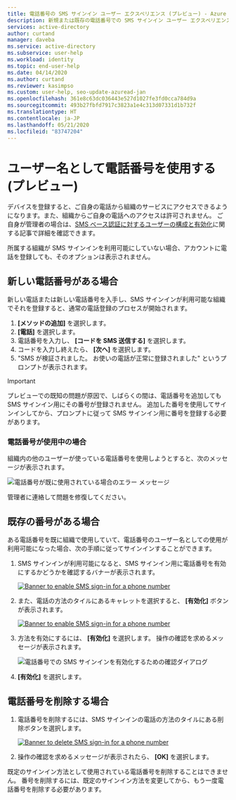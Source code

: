 ```yaml
---
title: 電話番号の SMS サインイン ユーザー エクスペリエンス (プレビュー) - Azure AD
description: 新規または既存の電話番号での SMS サインイン ユーザー エクスペリエンスについて詳しく説明します。
services: active-directory
author: curtand
manager: daveba
ms.service: active-directory
ms.subservice: user-help
ms.workload: identity
ms.topic: end-user-help
ms.date: 04/14/2020
ms.author: curtand
ms.reviewer: kasimpso
ms.custom: user-help, seo-update-azuread-jan
ms.openlocfilehash: 361e8c63dc036443e527d1027fe3fd0cca784d9a
ms.sourcegitcommit: 493b27fbfd7917c3823a1e4c313d07331d1b732f
ms.translationtype: HT
ms.contentlocale: ja-JP
ms.lasthandoff: 05/21/2020
ms.locfileid: "83747204"
---
```

# <a name="use-your-phone-number-as-a-user-name-preview"></a>ユーザー名として電話番号を使用する (プレビュー)

デバイスを登録すると、ご自身の電話から組織のサービスにアクセスできるようになります。また、組織からご自身の電話へのアクセスは許可されません。 ご自身が管理者の場合は、[SMS ベース認証に対するユーザーの構成と有効化](../authentication/howto-authentication-sms-signin.md)に関する記事で詳細を確認できます。

所属する組織が SMS サインインを利用可能にしていない場合、アカウントに電話を登録しても、そのオプションは表示されません。  

## <a name="when-you-have-a-new-phone-number"></a>新しい電話番号がある場合

新しい電話または新しい電話番号を入手し、SMS サインインが利用可能な組織でそれを登録すると、通常の電話登録のプロセスが開始されます。

1. **[メソッドの追加]** を選択します。
1. **[電話]** を選択します。
1. 電話番号を入力し、 **[コードを SMS 送信する]** を選択します。
1. コードを入力し終えたら、 **[次へ]** を選択します。
1. "SMS が検証されました。 お使いの電話が正常に登録されました" というプロンプトが表示されます。

> [!Important]
> プレビューでの既知の問題が原因で、しばらくの間は、電話番号を追加しても SMS サインイン用にその番号が登録されません。 追加した番号を使用してサインインしてから、プロンプトに従って SMS サインイン用に番号を登録する必要があります。

### <a name="when-the-phone-number-is-in-use"></a>電話番号が使用中の場合

組織内の他のユーザーが使っている電話番号を使用しようとすると、次のメッセージが表示されます。

![電話番号が既に使用されている場合のエラー メッセージ](media/sms-sign-in-explainer/sms-sign-in-error.png)

管理者に連絡して問題を修復してください。

## <a name="when-you-have-an-existing-number"></a>既存の番号がある場合

ある電話番号を既に組織で使用していて、電話番号のユーザー名としての使用が利用可能になった場合、次の手順に従ってサインインすることができます。

1. SMS サインインが利用可能になると、SMS サインイン用に電話番号を有効にするかどうかを確認するバナーが表示されます。

    [![](media/sms-sign-in-explainer/sms-sign-in-banner.png "Banner to enable SMS sign-in for a phone number")](media/sms-sign-in-explainer/sms-sign-in-banner.png#lightbox)

1. また、電話の方法のタイルにあるキャレットを選択すると、 **[有効化]** ボタンが表示されます。

    [![](media/sms-sign-in-explainer/sms-sign-in-phone-method.png "Banner to enable SMS sign-in for a phone number")](media/sms-sign-in-explainer/sms-sign-in-phone-method.png#lightbox)

1. 方法を有効にするには、 **[有効化]** を選択します。 操作の確認を求めるメッセージが表示されます。

    ![電話番号での SMS サインインを有効化するための確認ダイアログ](media/sms-sign-in-explainer/sms-sign-in-confirmation.png)

1. **[有効化]** を選択します。

## <a name="when-you-remove-your-phone-number"></a>電話番号を削除する場合

1. 電話番号を削除するには、SMS サインインの電話の方法のタイルにある削除ボタンを選択します。

    [![](media/sms-sign-in-explainer/sms-sign-in-delete-method.png "Banner to delete SMS sign-in for a phone number")](media/sms-sign-in-explainer/sms-sign-in-delete-method.png#lightbox)

2. 操作の確認を求めるメッセージが表示されたら、 **[OK]** を選択します。

既定のサインイン方法として使用されている電話番号を削除することはできません。 番号を削除するには、既定のサインイン方法を変更してから、もう一度電話番号を削除する必要があります。
